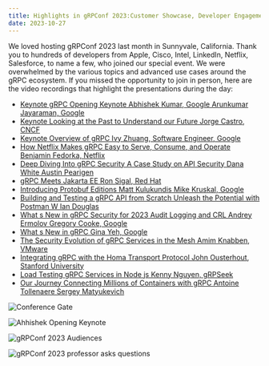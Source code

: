 ```yaml
---
title: Highlights in gRPConf 2023:Customer Showcase, Developer Engagement, Birds of Feathers Discussions and more.
date: 2023-10-27
---
```


We loved hosting gRPConf 2023 last month in Sunnyvale, California. Thank you to 
hundreds of developers from Apple, Cisco, Intel, LinkedIn, Netflix, Salesforce, 
to name a few, who joined our special event. We were overwhelmed by the 
various topics and advanced use cases around the gRPC ecosystem. If you missed 
the opportunity to join in person, here are the video recordings that highlight 
the presentations during the day:

- [Keynote gRPC Opening Keynote Abhishek Kumar, Google Arunkumar Jayaraman, Google](https://youtu.be/oXv5yzFXgo0)
- [Keynote Looking at the Past to Understand our Future Jorge Castro, CNCF](https://youtu.be/1PRlQ95T8LY)
- [Keynote Overview of gRPC Ivy Zhuang, Software Engineer, Google](https://youtu.be/E3ez34fdC0k)
- [How Netflix Makes gRPC Easy to Serve, Consume, and Operate Benjamin Fedorka, Netflix](https://youtu.be/ywrkBqq_LLA)
- [Deep Diving Into gRPC Security A Case Study on API Security Dana White Austin Pearigen](https://youtu.be/U2fgFAuDbGk)
- [gRPC Meets Jakarta EE Ron Sigal, Red Hat](https://youtu.be/TkAn5IYrHyQ)
- [Introducing Protobuf Editions Matt Kulukundis Mike Kruskal, Google](https://youtu.be/8HbvEpeu1Lo)
- [Building and Testing a gRPC API from Scratch Unleash the Potential with Postman W Ian Douglas](https://youtu.be/8rTIS7PeWW4)
- [What s New in gRPC Security for 2023 Audit Logging and CRL Andrey Ermolov Gregory Cooke, Google](https://youtu.be/FbdP2Glh0dw)
- [What s New in gRPC Gina Yeh, Google](https://youtu.be/Nwby61mIEHA)
- [The Security Evolution of gRPC Services in the Mesh Amim Knabben, VMware](https://youtu.be/VCq4fsHfFxc)
- [Integrating gRPC with the Homa Transport Protocol John Ousterhout, Stanford University](https://youtu.be/_hvdAqid0r0)
- [Load Testing gRPC Services in Node js Kenny Nguyen, gRPSeek](https://youtu.be/e2K5XdIIduE)
- [Our Journey Connecting Millions of Containers with gRPC Antoine Tollenaere Sergey Matyukevich](https://youtu.be/OHU81_TeiLI)

![Conference Gate](/img/grpc-conf-2023-image1.jpg)

![Ahhishek Opening Keynote](/img/grpc-conf-2023-image2.jpg)

![gRPConf 2023 Audiences](/img/grpc-conf-2023-image3.jpg)

![gRPConf 2023 professor asks questions](/img/grpc-conf-2023-image4.jpg)
